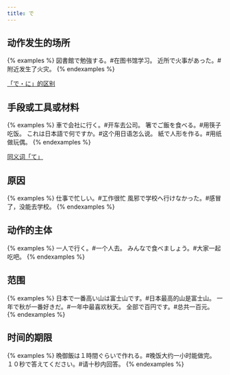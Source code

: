 ```yaml
---
title: で
---
```


## 动作发生的场所

{% examples %}
図書館で勉強する。#在图书馆学习。
近所で火事があった。#附近发生了火灾。
{% endexamples %}

[「で・に」的区别](../grammar/diff#でに)

## 手段或工具或材料

{% examples %}
車で会社に行く。#开车去公司。
箸でご飯を食べる。#用筷子吃饭。
これは日本語で何ですか。#这个用日语怎么说。
紙で人形を作る。#用纸做玩偶。
{% endexamples %}

[同义词「て」](./te#手段或方法)

## 原因

{% examples %}
仕事で忙しい。#工作很忙
風邪で学校へ行けなかった。#感冒了，没能去学校。
{% endexamples %}

## 动作的主体

{% examples %}
一人で行く。#一个人去。
みんなで食べましょう。#大家一起吃吧。
{% endexamples %}

## 范围

{% examples %}
日本で一番高い山は富士山です。#日本最高的山是富士山。
一年で秋が一番好きだ。#一年中最喜欢秋天。
全部で百円です。#总共一百元。
{% endexamples %}

## 时间的期限

{% examples %}
晩御飯は１時間ぐらいで作れる。#晚饭大约一小时能做完。
１０秒で答えてください。#请十秒内回答。
{% endexamples %}

